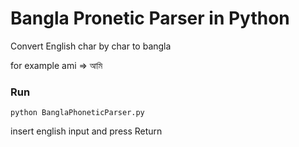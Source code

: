 # Bangla Pronetic Parser in Python

Convert English char by char to bangla

for example ami => আমি

### Run
`python BanglaPhoneticParser.py`

insert english input and press Return